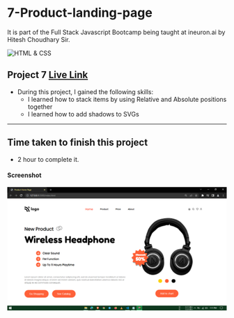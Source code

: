 # 7-Product-landing-page
It is part of the Full Stack Javascript Bootcamp being taught at ineuron.ai by Hitesh Choudhary Sir.

![HTML & CSS](https://img.shields.io/badge/Project1-HTML%26CSS-brightgreen)


## Project 7 [Live Link](https://products-landing-pages.netlify.app/)

-   During this project, I gained the following skills:
    -   I learned how to stack items by using Relative and Absolute positions together
    -   I learned how to add shadows to SVGs
---

## Time taken to finish this project

-   2 hour to complete it.


#### Screenshot

![Webpage](./screenshot/1.PNG)